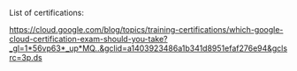 List of certifications:

https://cloud.google.com/blog/topics/training-certifications/which-google-cloud-certification-exam-should-you-take?_gl=1*56vp63*_up*MQ..&gclid=a1403923486a1b341d8951efaf276e94&gclsrc=3p.ds
